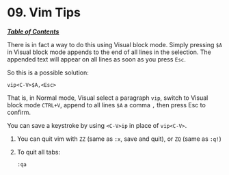 # 09. Vim Tips

[***Table of Contents***](README.md)

There is in fact a way to do this using Visual block mode. Simply pressing `$A`
in Visual block mode appends to the end of all lines in the selection. The
appended text will appear on all lines as soon as you press `Esc`.

So this is a possible solution:

```
vip<C-V>$A,<Esc>
```

That is, in Normal mode, Visual select a paragraph `vip`, switch to Visual
block mode `CTRL+V`, append to all lines `$A` a comma `,` then press Esc to
confirm.

You can save a keystroke by using `<C-V>ip` in place of `vip<C-V>`.

1. You can quit vim with `ZZ` (same as `:x`, save and quit), or `ZQ` (same as
   `:q!`)

2. To quit all tabs:

    `:qa`
